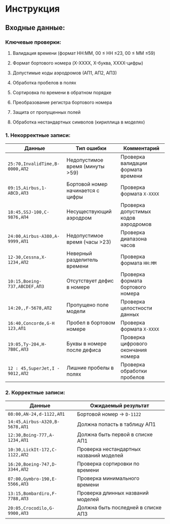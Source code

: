 # Инструкция #

## Входные данные: ##

### Ключевые проверки: ###
1. Валидация времени (формат HH:MM, 00 ≤ HH ≤23, 00 ≤ MM ≤59)

2. Формат бортового номера (X-XXXX, X-буква, XXXX-цифры)

3. Допустимые коды аэродромов (АП1, АП2, АП3)

4. Обработка пробелов в полях

5. Сортировка по времени в обратном порядке

6. Преобразование регистра бортового номера

7. Защита от пропущенных полей

8. Обработка нестандартных символов (кириллица в моделях)

### 1. Некорректные записи:

| Данные                                  | Тип ошибки                          | Комментарий                          |
|----------------------------------------|-------------------------------------|--------------------------------------|
| `25:70,InvalidTime,B-0000,АП2`         | Недопустимое время (минуты >59)     | Проверка валидации формата времени    |
| `09:15,Airbus,1-ABCD,АП3`              | Бортовой номер начинается с цифры   | Проверка формата `X-XXXX`            |
| `18:45,SSJ-100,C-9876,АП4`             | Несуществующий аэродром             | Проверка допустимых кодов аэродромов |
| `24:00,Airbus-A380,A-9999,АП1`         | Недопустимое время (часы >23)       | Проверка диапазона часов             |
| `12-30,Cessna,X-1234,АП2`              | Неверный разделитель времени        | Проверка формата `HH:MM`             |
| `10:15,Boeing-737,ABCDEF,АП3`          | Отсутствует дефис в номере          | Проверка формата бортового номера    |
| `14:20,,F-5678,АП2`                    | Пропущено поле модели               | Проверка целостности данных          |
| `16:40,Concorde,G-H 123,АП1`           | Пробел в бортовом номере            | Проверка формата `X-XXXX`            |
| `19:05,Ту-204,H-7B8C,АП3`              | Буквы в номере после дефиса         | Проверка цифрового окончания номера  |
| `12 : 45,SuperJet,I - 9012,АП2`        | Лишние пробелы в полях              | Проверка обработки пробелов          |

### 2. Корректные записи:

| Данные                                  | Ожидаемый результат                  |
|----------------------------------------|--------------------------------------|
| `08:00,AN-24,d-1122,АП1`               | Бортовой номер → `D-1122`            |
| `14:45,Airbus-A320,B-5678,АП1`         | Должна попасть в таблицу АП1         |
| `12:30,Boing-777,A-1234,АП1`           | Должна быть первой в списке АП1      |
| `10:30,LickIt-172,C-1122,АП2`          | Проверка нестандартных названий моделей |
| `16:20,Boeing-747,D-3344,АП2`          | Проверка сортировки по времени       |
| `07:00,Gymbro-190,E-5566,АП3`          | Проверка минимального времени        |
| `13:15,Bombardiro,F-7788,АП3`          | Проверка длинных названий моделей    |
| `20:05,Crocodilo,G-9900,АП3`           | Должна быть последней в списке АП3   |